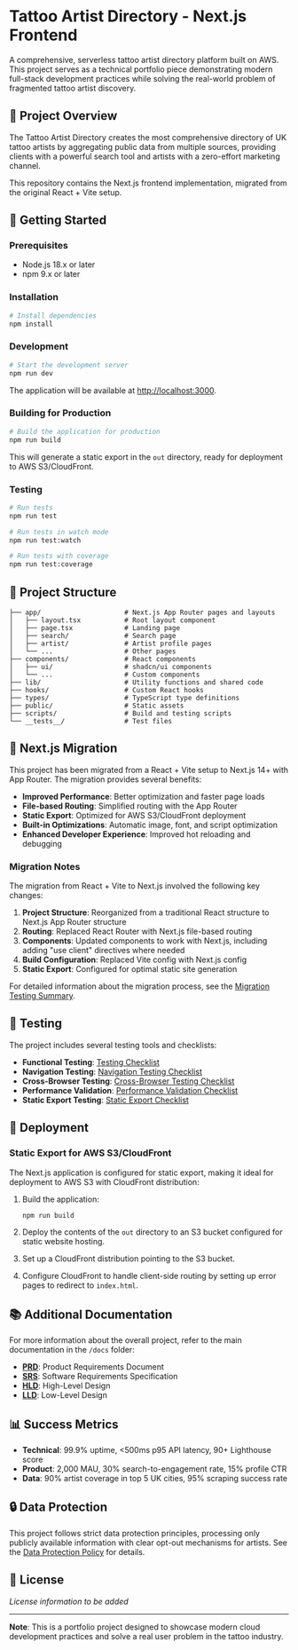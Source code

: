 # Tattoo Artist Directory - Next.js Frontend

A comprehensive, serverless tattoo artist directory platform built on AWS. This project serves as a technical portfolio piece demonstrating modern full-stack development practices while solving the real-world problem of fragmented tattoo artist discovery.

## 🎯 Project Overview

The Tattoo Artist Directory creates the most comprehensive directory of UK tattoo artists by aggregating public data from multiple sources, providing clients with a powerful search tool and artists with a zero-effort marketing channel.

This repository contains the Next.js frontend implementation, migrated from the original React + Vite setup.

## 🚀 Getting Started

### Prerequisites

- Node.js 18.x or later
- npm 9.x or later

### Installation

```bash
# Install dependencies
npm install
```

### Development

```bash
# Start the development server
npm run dev
```

The application will be available at [http://localhost:3000](http://localhost:3000).

### Building for Production

```bash
# Build the application for production
npm run build
```

This will generate a static export in the `out` directory, ready for deployment to AWS S3/CloudFront.

### Testing

```bash
# Run tests
npm run test

# Run tests in watch mode
npm run test:watch

# Run tests with coverage
npm run test:coverage
```

## 📂 Project Structure

```
├── app/                     # Next.js App Router pages and layouts
│   ├── layout.tsx           # Root layout component
│   ├── page.tsx             # Landing page
│   ├── search/              # Search page
│   ├── artist/              # Artist profile pages
│   └── ...                  # Other pages
├── components/              # React components
│   ├── ui/                  # shadcn/ui components
│   └── ...                  # Custom components
├── lib/                     # Utility functions and shared code
├── hooks/                   # Custom React hooks
├── types/                   # TypeScript type definitions
├── public/                  # Static assets
├── scripts/                 # Build and testing scripts
└── __tests__/               # Test files
```

## 🔄 Next.js Migration

This project has been migrated from a React + Vite setup to Next.js 14+ with App Router. The migration provides several benefits:

- **Improved Performance**: Better optimization and faster page loads
- **File-based Routing**: Simplified routing with the App Router
- **Static Export**: Optimized for AWS S3/CloudFront deployment
- **Built-in Optimizations**: Automatic image, font, and script optimization
- **Enhanced Developer Experience**: Improved hot reloading and debugging

### Migration Notes

The migration from React + Vite to Next.js involved the following key changes:

1. **Project Structure**: Reorganized from a traditional React structure to Next.js App Router structure
2. **Routing**: Replaced React Router with Next.js file-based routing
3. **Components**: Updated components to work with Next.js, including adding "use client" directives where needed
4. **Build Configuration**: Replaced Vite config with Next.js config
5. **Static Export**: Configured for optimal static site generation

For detailed information about the migration process, see the [Migration Testing Summary](MIGRATION-TESTING-SUMMARY.md).

## 🧪 Testing

The project includes several testing tools and checklists:

- **Functional Testing**: [Testing Checklist](TESTING-CHECKLIST.md)
- **Navigation Testing**: [Navigation Testing Checklist](NAVIGATION-TESTING-CHECKLIST.md)
- **Cross-Browser Testing**: [Cross-Browser Testing Checklist](CROSS-BROWSER-TESTING-CHECKLIST.md)
- **Performance Validation**: [Performance Validation Checklist](PERFORMANCE-VALIDATION-CHECKLIST.md)
- **Static Export Testing**: [Static Export Checklist](STATIC-EXPORT-CHECKLIST.md)

## 🚀 Deployment

### Static Export for AWS S3/CloudFront

The Next.js application is configured for static export, making it ideal for deployment to AWS S3 with CloudFront distribution:

1. Build the application:
   ```bash
   npm run build
   ```

2. Deploy the contents of the `out` directory to an S3 bucket configured for static website hosting.

3. Set up a CloudFront distribution pointing to the S3 bucket.

4. Configure CloudFront to handle client-side routing by setting up error pages to redirect to `index.html`.

## 📚 Additional Documentation

For more information about the overall project, refer to the main documentation in the `/docs` folder:

- **[PRD](../docs/PRD%20Doc%20Tattoo%20Artist%20Directory%20MVP.md)**: Product Requirements Document
- **[SRS](../docs/SRS%20Doc%20Tattoo%20Artist%20Directory%20MVP.md)**: Software Requirements Specification  
- **[HLD](../docs/HLD%20Doc%20Tattoo%20Artist%20Directory%20MVP.md)**: High-Level Design
- **[LLD](../docs/LLD%20Doc%20Tattoo%20Artist%20Directory%20MVP.md)**: Low-Level Design

## 📊 Success Metrics

- **Technical**: 99.9% uptime, <500ms p95 API latency, 90+ Lighthouse score
- **Product**: 2,000 MAU, 30% search-to-engagement rate, 15% profile CTR
- **Data**: 90% artist coverage in top 5 UK cities, 95% scraping success rate

## 🔒 Data Protection

This project follows strict data protection principles, processing only publicly available information with clear opt-out mechanisms for artists. See the [Data Protection Policy](../docs/DPP%20Doc%20Tattoo%20Artist%20Directory%20MVP.md) for details.

## 📄 License

*License information to be added*

---

**Note**: This is a portfolio project designed to showcase modern cloud development practices and solve a real user problem in the tattoo industry.